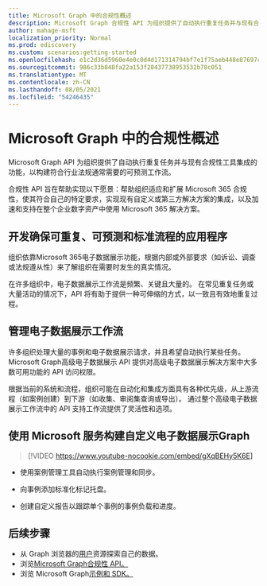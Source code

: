 ```yaml
---
title: Microsoft Graph 中的合规性概述
description: Microsoft Graph 合规性 API 为组织提供了自动执行重复任务并与现有合规性工具集成的功能，以构建符合行业法规通常需要的可预测工作流。
author: mahage-msft
localization_priority: Normal
ms.prod: ediscovery
ms.custom: scenarios:getting-started
ms.openlocfilehash: e1c2d36d5960e4e0c0d4d171314794bf7e1f75aeb448e87697c8dbfd1027be07
ms.sourcegitcommit: 986c33b848fa22a153f28437738953532b78c051
ms.translationtype: MT
ms.contentlocale: zh-CN
ms.lasthandoff: 08/05/2021
ms.locfileid: "54246435"
---
```

# <a name="overview-of-compliance-in-microsoft-graph"></a>Microsoft Graph 中的合规性概述

Microsoft Graph API 为组织提供了自动执行重复任务并与现有合规性工具集成的功能，以构建符合行业法规通常需要的可预测工作流。

合规性 API 旨在帮助实现以下愿景：帮助组织适应和扩展 Microsoft 365 合规性，使其符合自己的特定要求，实现现有自定义或第三方解决方案的集成，以及加速和支持在整个企业数字资产中使用 Microsoft 365 解决方案。

## <a name="develop-applications-that-ensure-a-repeatable-predictable-and-standard-process"></a>开发确保可重复、可预测和标准流程的应用程序

组织依靠Microsoft 365电子数据展示功能，根据内部或外部要求（如诉讼、调查或法规遵从性）来了解组织在需要时发生的真实情况。

在许多组织中，电子数据展示工作流是频繁、关键且大量的。 在常见重复任务或大量活动的情况下，API 将有助于提供一种可伸缩的方式，以一致且有效地重复过程。

## <a name="manage-your-ediscovery-workflows"></a>管理电子数据展示工作流

许多组织处理大量的事例和电子数据展示请求，并且希望自动执行某些任务。 Microsoft Graph高级电子数据展示 API 提供对高级电子数据展示解决方案中大多数可用功能的 API 访问权限。

根据当前的系统和流程，组织可能在自动化和集成方面具有各种优先级，从上游流程（如案例创建）到下游（如收集、审阅集查询或导出）。 通过整个高级电子数据展示工作流中的 API 支持工作流提供了灵活性和选项。

## <a name="build-custom-ediscovery-workflows-with-microsoft-graph"></a>使用 Microsoft 服务构建自定义电子数据展示Graph

> [!VIDEO https://www.youtube-nocookie.com/embed/gXqBEHy5K6E]

- 使用案例管理工具自动执行案例管理和同步。

- 向事例添加标准化标记托盘。

- 创建自定义报告以跟踪单个事例的事例负载和进度。

## <a name="next-steps"></a>后续步骤

- 从 Graph 浏览器的[用户](https://developer.microsoft.com/graph/graph-explorer)资源探索自己的数据。
- 浏览[Microsoft Graph合规性 API。](/graph/api/resources/complianceapioverview)
- 浏览 Microsoft Graph[示例和 SDK。](https://developer.microsoft.com/graph/gallery/?filterBy=Samples,SDKs)
